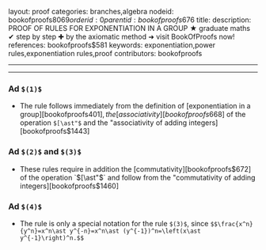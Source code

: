 layout: proof
categories: branches,algebra
nodeid: bookofproofs$8069
orderid: 0
parentid: bookofproofs$676
title: 
description: PROOF OF RULES FOR EXPONENTIATION IN A GROUP ★ graduate maths ✔ step by step ✚ by the axiomatic method ➜ visit BookOfProofs now!
references: bookofproofs$581
keywords: exponentiation,power rules,exponentiation rules,proof
contributors: bookofproofs

---


---

### Ad `$(1)$` 

* The rule follows immediately from the definition of [exponentiation in a group][bookofproofs$401], the [associativity][bookofproofs$668] of the operation `$[\ast"$` and the "associativity of adding integers][bookofproofs$1443]

### Ad `$(2)$` and `$(3)$` 

* These rules require in addition the [commutativity][bookofproofs$672] of the operation `$[\ast"$` and follow from the "commutativity of adding integers][bookofproofs$1460]

### Ad `$(4)$` 

* The rule is only a special notation for the rule `$(3)$`, since `$$\frac{x^n}{y^n}=x^n\ast y^{-n}=x^n\ast (y^{-1})^n=\left(x\ast y^{-1}\right)^n.$$`
